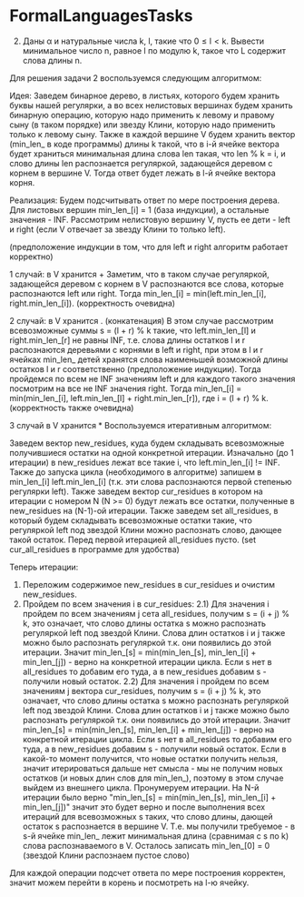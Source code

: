 # FormalLanguagesTasks
2. Даны α и натуральные числа k, l, такие что 0 ≤ l < k. Вывести минимальное
число n, равное l по модулю k, такое что L содержит слова длины n.

Для решения задачи 2 воспользуемся следующим алгоритмом: 

Идея:
Заведем бинарное дерево, в листьях, которого будем хранить буквы нашей регулярки, а во всех нелистовых вершинах будем хранить бинарную операцию, которую надо применить к левому и правому сыну (в таком порядке) или звезду Клини, которую надо применить только к левому сыну. Также в каждой вершине V будем хранить вектор (min_len_ в коде программы) длины k такой, что в i-й ячейке вектора будет храниться минимальная длина слова len такая, что len % k = i, и слово длины len распознается регуляркой, задающейся деревом с корнем в вершине V. Тогда ответ будет лежать в l-й ячейке вектора корня.

Реализация:
Будем подсчитывать ответ по мере построения дерева. Для листовых вершин min_len_[i] = 1 (база индукции), а остальные значения - INF. Рассмотрим нелистовую вершину V, пусть ее дети - left и right (если V отвечает за звезду Клини то только left). 

(предположение индукции в том, что для left и right алгоритм работает корректно)

1 случай: в V хранится +
Заметим, что в таком случае регуляркой, задающейся деревом с корнем в V распознаются все слова, которые распознаются left или right. Тогда min_len_[i] = min(left.min_len_[i], right.min_len_[i]). (корректность очевидна)

2 случай: в V хранится . (конкатенация)
В этом случае рассмотрим всевозможные суммы s = (l + r) % k такие, что left.min_len_[l] и right.min_len_[r] не равны INF, т.е. слова длины остатков l и r распознаются деревьями с корнями в left и right, при этом в l и r ячейках min_len_ детей хранятся слова наименьшей возможной длины остатков l и r соответственно (предположение индукции). Тогда пройдемся по всем не INF значениям left и для каждого такого значения посмотрим на все не INF значения right. Тогда min_len_[i] = min(min_len_[i], left.min_len_[l] + right.min_len_[r]), где i = (l + r) % k. (корректность также очевидна)

3 случай в V хранится *
Воспользуемся итеративным алгоритмом:

Заведем вектор new_residues, куда будем складывать всевозможные получившиеся остатки на одной конкретной итерации. Изначально (до 1 итерации) в new_residues лежат все такие i, что left.min_len_[i] != INF. Также до запуска цикла (необходимого в алгоритме) запишем в min_len_[i] left.min_len_[i] (т.к. эти слова распознаются первой степенью регулярки left). Также заведем вектор cur_residues в котором на итерации с номером N (N >= 0) будут лежать все остатки, полученные в new_residues на (N-1)-ой итерации. Также заведем set all_residues, в который будем складывать всевозможные остатки такие, что регуляркой left под звездой Клини можно распознать слово, дающее такой остаток. Перед первой итерацией all_residues пусто. (set cur_all_residues в программе для удобства)

Теперь итерации:
1) Переложим содержимое new_residues в cur_residues и очистим new_residues.
2) Пройдем по всем значения i в cur_residues:
    2.1) Для значения i пройдем по всем значениям j сета all_residues, получим s = (i + j) % k, это означает, что слово длины остатка s можно распознать регуляркой left под звездой Клини. Слова длин остатков i и j также можно было распознать регуляркой т.к. они появились до этой итерации. Значит min_len_[s] = min(min_len_[s], min_len_[i] + min_len_[j]) - верно на конкретной итерации цикла. Если s нет в all_residues то добавим его туда, а в new_residues добавим s - получили новый остаток.
    2.2) Для значения i пройдем по всем значениям j вектора cur_residues, получим s = (i + j) % k, это означает, что слово длины остатка s можно распознать регуляркой left под звездой Клини. Слова длин остатков i и j также можно было распознать регуляркой т.к. они появились до этой итерации. Значит min_len_[s] = min(min_len_[s], min_len_[i] + min_len_[j]) - верно на конкретной итерации цикла. Если s нет в all_residues то добавим его туда, а в new_residues добавим s - получили новый остаток.
Если в какой-то момент получится, что новые остатки получить нельзя, значит итерироваться дальше нет смысла - мы не получим новых остатков (и новых длин слов для min_len_), поэтому в этом случае выйдем из внешнего цикла. Пронумеруем итерации. На N-й итерации было верно "min_len_[s] = min(min_len_[s], min_len_[i] + min_len_[j])" значит это будет верно и после выполнения всех итераций для всевозможных s таких, что слово длины, дающей остаток s распознается в вершине V. Т.е. мы получили требуемое - в s-й ячейке min_len_ лежит минимальная длина (сравнимая с s по k) слова распознаваемого в V.
Осталось записать min_len_[0] = 0 (звездой Клини распознаем пустое слово)

Для каждой операции подсчет ответа по мере построения корректен, значит можем перейти в корень и посмотреть на l-ю ячейку.

